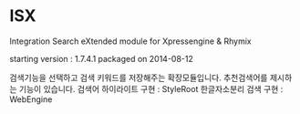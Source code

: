 # ISX
Integration Search eXtended module for Xpressengine &amp; Rhymix

starting version :  1.7.4.1
  packaged on 2014-08-12
  
  
  
검색기능을 선택하고 검색 키워드를 저장해주는 확장모듈입니다. 추천검색어를 제시하는 기능이 있습니다.
검색어 하이라이트 구현 : StyleRoot
한글자소분리 검색 구현 : WebEngine
